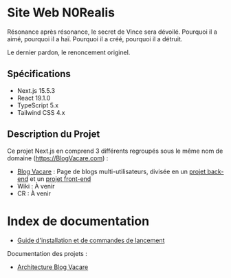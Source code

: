 # Site Web N0Realis

Résonance après résonance, le secret de Vince sera dévoilé.
Pourquoi il a aimé, pourquoi il a haï.
Pourquoi il a créé, pourquoi il a détruit.

Le dernier pardon, le renoncement originel.

## Spécifications

- Next.js 15.5.3
- React 19.1.0
- TypeScript 5.x
- Tailwind CSS 4.x

## Description du Projet

Ce projet Next.js en comprend 3 différents regroupés sous le même nom de domaine (https://BlogVacare.com) : 
* [Blog Vacare](./Documentation/BlogVacare/Architecture.md) : Page de blogs multi-utilisateurs, divisée en un [projet back-end](./src/BlogVacare/backend/) et un [projet front-end](./src/BlogVacare/frontend/)
* Wiki : À venir
* CR : À venir



# Index de documentation

- [Guide d'installation et de commandes de lancement](./Documentation/GuideInstallation.md)

Documentation des projets :
- [Architecture Blog Vacare](./Documentation/BlogVacare/Architecture.md)

